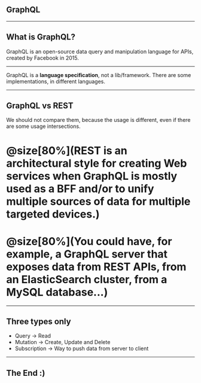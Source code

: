 
## GraphQL

---

## What is GraphQL?

GraphQL is an open-source data query and manipulation language for APIs, created by Facebook in 2015.

---

GraphQL is a **language specification**, not a lib/framework. There are some implementations, in different languages.

---

## GraphQL vs REST

We should not compare them, because the usage is different, even if there are some usage intersections.

# @size[80%](REST is an architectural style for creating Web services when GraphQL is mostly used as a BFF and/or to unify multiple sources of data for multiple targeted devices.)

# @size[80%](You could have, for example, a GraphQL server that exposes data from REST APIs, from an ElasticSearch cluster, from a MySQL database...)

---

## Three types only

* Query -> Read
* Mutation -> Create, Update and Delete
* Subscription -> Way to push data from server to client

---

## The End :)
